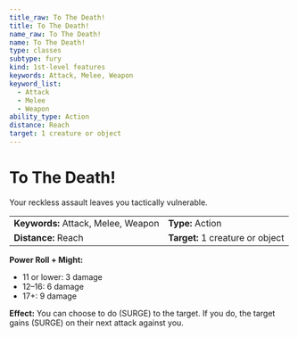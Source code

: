 ```yaml
---
title_raw: To The Death!
title: To The Death!
name_raw: To The Death!
name: To The Death!
type: classes
subtype: fury
kind: 1st-level features
keywords: Attack, Melee, Weapon
keyword_list:
  - Attack
  - Melee
  - Weapon
ability_type: Action
distance: Reach
target: 1 creature or object
---
```


# To The Death!

Your reckless assault leaves you tactically vulnerable.

|                                     |                                  |
| :---------------------------------- | :------------------------------- |
| **Keywords:** Attack, Melee, Weapon | **Type:** Action                 |
| **Distance:** Reach                 | **Target:** 1 creature or object |

**Power Roll + Might:**

- 11 or lower: 3 damage
- 12–16: 6 damage
- 17+: 9 damage

**Effect:** You can choose to do (SURGE) to the target. If you do, the target gains (SURGE) on their next attack against you.

